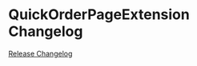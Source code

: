 # QuickOrderPageExtension Changelog

[Release Changelog](https://github.com/spryker-shop/quick-order-page-extension/releases)
